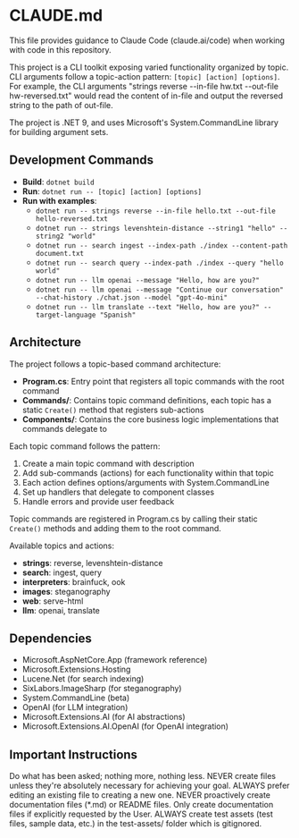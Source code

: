 # CLAUDE.md

This file provides guidance to Claude Code (claude.ai/code) when working with code in this repository.

This project is a CLI toolkit exposing varied functionality organized by topic.
CLI arguments follow a topic-action pattern: `[topic] [action] [options]`.
For example, the CLI arguments "strings reverse --in-file hw.txt --out-file hw-reversed.txt" would read the content of in-file and output the reversed string to the path of out-file.

The project is .NET 9, and uses Microsoft's System.CommandLine library for building argument sets.

## Development Commands

- **Build**: `dotnet build`
- **Run**: `dotnet run -- [topic] [action] [options]`
- **Run with examples**:
  - `dotnet run -- strings reverse --in-file hello.txt --out-file hello-reversed.txt`
  - `dotnet run -- strings levenshtein-distance --string1 "hello" --string2 "world"`
  - `dotnet run -- search ingest --index-path ./index --content-path document.txt`
  - `dotnet run -- search query --index-path ./index --query "hello world"`
  - `dotnet run -- llm openai --message "Hello, how are you?"`
  - `dotnet run -- llm openai --message "Continue our conversation" --chat-history ./chat.json --model "gpt-4o-mini"`
  - `dotnet run -- llm translate --text "Hello, how are you?" --target-language "Spanish"`

## Architecture

The project follows a topic-based command architecture:

- **Program.cs**: Entry point that registers all topic commands with the root command
- **Commands/**: Contains topic command definitions, each topic has a static `Create()` method that registers sub-actions
- **Components/**: Contains the core business logic implementations that commands delegate to

Each topic command follows the pattern:
1. Create a main topic command with description
2. Add sub-commands (actions) for each functionality within that topic
3. Each action defines options/arguments with System.CommandLine
4. Set up handlers that delegate to component classes
5. Handle errors and provide user feedback

Topic commands are registered in Program.cs by calling their static `Create()` methods and adding them to the root command.

Available topics and actions:
- **strings**: reverse, levenshtein-distance
- **search**: ingest, query
- **interpreters**: brainfuck, ook
- **images**: steganography
- **web**: serve-html
- **llm**: openai, translate

## Dependencies

- Microsoft.AspNetCore.App (framework reference)
- Microsoft.Extensions.Hosting
- Lucene.Net (for search indexing)
- SixLabors.ImageSharp (for steganography)
- System.CommandLine (beta)
- OpenAI (for LLM integration)
- Microsoft.Extensions.AI (for AI abstractions)
- Microsoft.Extensions.AI.OpenAI (for OpenAI integration)

## Important Instructions

Do what has been asked; nothing more, nothing less.
NEVER create files unless they're absolutely necessary for achieving your goal.
ALWAYS prefer editing an existing file to creating a new one.
NEVER proactively create documentation files (*.md) or README files. Only create documentation files if explicitly requested by the User.
ALWAYS create test assets (test files, sample data, etc.) in the test-assets/ folder which is gitignored.